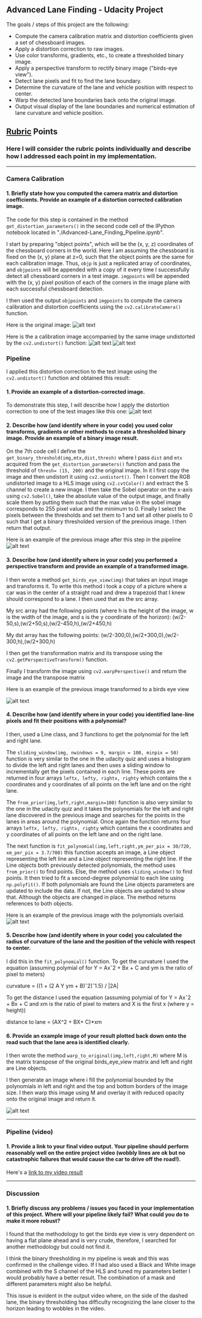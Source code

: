 ## Advanced Lane Finding - Udacity Project

The goals / steps of this project are the following:

* Compute the camera calibration matrix and distortion coefficients given a set of chessboard images.
* Apply a distortion correction to raw images.
* Use color transforms, gradients, etc., to create a thresholded binary image.
* Apply a perspective transform to rectify binary image ("birds-eye view").
* Detect lane pixels and fit to find the lane boundary.
* Determine the curvature of the lane and vehicle position with respect to center.
* Warp the detected lane boundaries back onto the original image.
* Output visual display of the lane boundaries and numerical estimation of lane curvature and vehicle position.

[//]: # (Image References)

[image1]: ./test_images/straight_lines2.jpg "Original Image"
[image2]: ./camera_cal/calibration1.jpg "Original Calibration Image"
[image3]: ./output_images/undistorted_calibration1.jpg "Undistorted Calibration Image"
[image4]: ./output_images/undistorted_straight_lines2.jpg "Undistorted Image"
[image5]: ./output_images/thresholded_binary_straight_lines2.jpg "Binary Thresholded Image"
[image6]: ./output_images/birds_eye_view_straight_lines2.jpg "Birds Eye View Image"
[image7]: ./output_images/polynomial_fitted_straight_lines2.png "Polynomial Fitted Image"
[image8]: ./output_images/final_straight_lines2.jpg "Final Image"
[video1]: ./project_video_output.mp4 "Video"

## [Rubric](https://review.udacity.com/#!/rubrics/571/view) Points

### Here I will consider the rubric points individually and describe how I addressed each point in my implementation.  

---

### Camera Calibration

#### 1. Briefly state how you computed the camera matrix and distortion coefficients. Provide an example of a distortion corrected calibration image.

The code for this step is contained in the method `get_distortion_parameters()` in the second code cell of the IPython notebook located in "./Advanced-Lane_Finding_Pipeline.ipynb". 

I start by preparing "object points", which will be the (x, y, z) coordinates of the chessboard corners in the world. Here I am assuming the chessboard is fixed on the (x, y) plane at z=0, such that the object points are the same for each calibration image.  Thus, `objp` is just a replicated array of coordinates, and `objpoints` will be appended with a copy of it every time I successfully detect all chessboard corners in a test image.  `imgpoints` will be appended with the (x, y) pixel position of each of the corners in the image plane with each successful chessboard detection.  

I then used the output `objpoints` and `imgpoints` to compute the camera calibration and distortion coefficients using the `cv2.calibrateCamera()` function.  

Here is the original image:
![alt text][image1]

Here is the a calibration image accompanied by the same image undistorted by the `cv2.undistort()` function:
![alt text][image2]
![alt text][image3]

### Pipeline

I applied this distortion correction to the test image using the `cv2.undistort()` function and obtained this result: 

#### 1. Provide an example of a distortion-corrected image.

To demonstrate this step, I will describe how I apply the distortion correction to one of the test images like this one:
![alt text][image4]

#### 2. Describe how (and identify where in your code) you used color transforms, gradients or other methods to create a thresholded binary image.  Provide an example of a binary image result.

On the 7th code cell I define the `get_binary_threshold(img,mtx,dist,thresh)` where I pass `dist` and `mtx` acquired from the `get_distortion_parameters()` function and pass the threshold of `thresh= (15, 200)` and the original image.
In it I first copy the image and then undistort it using `cv2.undistort()`.
Then I convert the RGB undistorted image to a HLS image using `cv2.cvtColor()` and extract the S channel to create a new image.
I then take the Sobel operator on the x-axis using `cv2.Sobel()`, take the absolute value of the output image, and finally scale them by putting them such that the max value in the sobel image corresponds to 255 pixel value and the minimum to 0. Finally I select the pixels between the thresholds and set them to 1 and set all other pixels to 0 such that I get a binary thresholded version of the previous image. I then return that output.

Here is an example of the previous image after this step in the pipeline
![alt text][image5]

#### 3. Describe how (and identify where in your code) you performed a perspective transform and provide an example of a transformed image.

I then wrote a method `get_birds_eye_view(img)` that takes an input image and transforms it.
To write this method i took a copy of a picture where a car was in the center of a straight road and drew a trapezoid that I knew should correspond to a lane. I then used that as the src array. 

My src array had the following points (where h is the height of the image, w is the width of the image, and s is the y coordinate of the horizon): (w/2-50,s),(w/2+50,s),(w/2-450,h),(w/2+450,h)

My dst array has the following points: (w/2-300,0),(w/2+300,0),(w/2-300,h),(w/2+300,h)

I then get the transformation matrix and its transpose using the `cv2.getPerspectiveTransform()` function.

Finally I transform the image using `cv2.warpPerspective()` and return the image and the transpose matrix

Here is an example of the previous image transformed to a birds eye view

![alt text][image6]

#### 4. Describe how (and identify where in your code) you identified lane-line pixels and fit their positions with a polynomial?

I then, used a Line class, and 3 functions to get the polynomial for the left and right lane.

The `sliding_window(img, nwindows = 9, margin = 100, minpix = 50)` function is very similar to the one in the udacity quiz and uses a histogram to divide the left and right lanes and then uses a sliding window to incrementally get the pixels contained in each line. These points are returned in four arrays `leftx, lefty, rightx, righty` which contains the x coordinates and y coordinates of all points on the left lane and on the right lane.

The `from_prior(img,left,right,margin=100)` function is also very similar to the one in the udacity quiz and it takes the polynomials for the left and right lane discovered in the previous image and searches for the points in the lanes in areas around the polynomial. Once again the function returns four arrays `leftx, lefty, rightx, righty` which contains the x coordinates and y coordinates of all points on the left lane and on the right lane.

The next function is `fit_polynomial(img,left,right,ym_per_pix = 30/720, xm_per_pix = 3.7/700)` this function accepts an image, a Line object representing the left line and a Line object representing the right line. If the Line objects both previously detected polynomials, the method uses `from_prior()` to find points. Else, the method uses `sliding_window()` to find points. It then tried to fit a second-degree polynomial to each line using `np.polyfit()`. If both polynomials are found the Line objects parameters are updated to include the data. If not, the Line objects are updated to show that. Although the objects are changed in place. The method returns references to both objects.

Here is an example of the previous image with the polynomials overlaid.
![alt text][image7]

#### 5. Describe how (and identify where in your code) you calculated the radius of curvature of the lane and the position of the vehicle with respect to center.

I did this in the `fit_polynomial()` function.
To get the curvature I used the equation (assuming polymial of for Y = Axˆ2 + Bx + C and ym is the ratio of pixel to meters)

curvature  = ((1 + (2 A Y ym + B)ˆ2)ˆ1.5) / |2A|

To get the distance I used the equation (assuming polymial of for Y = Axˆ2 + Bx + C and xm is the ratio of pixel to meters and X is the first x (where y = height))

distance to lane = (AX^2 + BX+ C)*xm

#### 6. Provide an example image of your result plotted back down onto the road such that the lane area is identified clearly.

I then wrote the method `warp_to_original(img,left,right,M)` where M is the matrix transpose of the original birds_eye_view matrix and left and right are Line objects.

I then generate an image where i fill the polynomial bounded by the polynomials in left and right and the top and bottom borders of the image size. I then warp this image using M and overlay it with reduced opacity onto the original image and return it.

![alt text][image8]

---

### Pipeline (video)

#### 1. Provide a link to your final video output.  Your pipeline should perform reasonably well on the entire project video (wobbly lines are ok but no catastrophic failures that would cause the car to drive off the road!).

Here's a [link to my video result](./project_video_output.mp4)

---

### Discussion

#### 1. Briefly discuss any problems / issues you faced in your implementation of this project.  Where will your pipeline likely fail?  What could you do to make it more robust?

I found that the methodology to get the birds eye view is very dependent on having a flat plane ahead and is very crude, therefore, I searched for another methodology but could not find it. 

I think the binary thresholding in my pipeline is weak and this was confirmed in the challenge video. If I had also used a Black and White image combined with the S channel of the HLS and tuned my parameters better I would probably have a better result. The combination of a mask and different parameters might also be helpful.

This issue is evident in the output video where, on the side of the dashed lane, the binary thresholding has difficulty recognizing the lane closer to the horizon leading to wobbles in the video.
